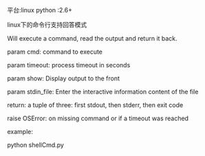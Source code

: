 平台:linux 
python :2.6+

linux下的命令行支持回答模式

Will execute a command, read the output and return it back.

param cmd: command to execute

param timeout: process timeout in seconds

param show: Display output to the front

param stdin_file: Enter the interactive information content of the file

return: a tuple of three: first stdout, then stderr, then exit code

raise OSError: on missing command or if a timeout was reached

example:

python shellCmd.py

